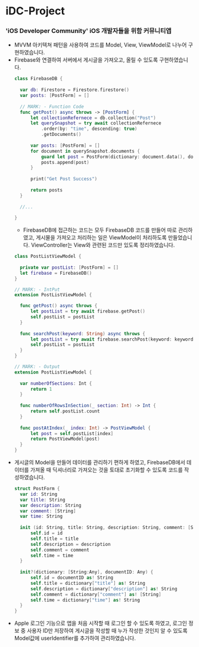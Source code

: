 # iDC-Project

### 'iOS Developer Community' iOS 개발자들을 위함 커뮤니티앱
- MVVM 아키텍쳐 패턴을 사용하여 코드를 Model, View, ViewModel로 나누어 구현하였습니다.
- Firebase와 연결하여 서버에서 게시글을 가져오고, 올릴 수 있도록 구현하였습니다.
  ```swift
  class FirebaseDB {
    
    var db: Firestore = Firestore.firestore()
    var posts: [PostForm] = []
    
    // MARK: - Function Code
    func getPost() async throws -> [PostForm] {
        let collectionRefernece = db.collection("Post")
        let querySnapshot = try await collectionRefernece
            .order(by: "time", descending: true)
            .getDocuments()
        
        var posts: [PostForm] = []
        for document in querySnapshot.documents {
            guard let post = PostForm(dictionary: document.data(), documentID: document.documentID) else { throw NSError(domain: "Error getting documents", code: 404) }
            posts.append(post)
        }
        
        print("Get Post Success")
        
        return posts
    }
    
    //...
    
  }
  ```
  - FirebaseDB에 접근하는 코드는 모두 FirebaseDB 코드를 만들어 따로 관리하였고, 게시물을 가져오고 처리하는 일은 ViewModel이 처리하도록 만들었습니다. ViewController는 View와 관련된 코드만 있도록 정리하였습니다.
  ```swift
  class PostListViewModel {
    
    private var postList: [PostForm] = []
    let firebase = FirebaseDB()
  }

  // MARK: - IntPut
  extension PostListViewModel {

    func getPost() async throws {
        let postList = try await firebase.getPost()
        self.postList = postList
    }
    
    func searchPost(keyword: String) async throws {
        let postList = try await firebase.searchPost(keyword: keyword)
        self.postList = postList
    }
  }

  // MARK: - Output
  extension PostListViewModel {
    
    var numberOfSections: Int {
        return 1
    }
    
    func numberOfRowsInSection(_ section: Int) -> Int {
        return self.postList.count
    }
    
    func postAtIndex(_ index: Int) -> PostViewModel {
        let post = self.postList[index]
        return PostViewModel(post)
    }
  }
  ```
- 게시글의 Model을 만들어 데이터를 관리하기 편하게 하였고, FirebaseDB에서 데이터를 가져올 때 딕셔너리로 가져오는 것을 토대로 초기화할 수 있도록 코드를 작성하였습니다.
  ```swift
  struct PostForm {
    var id: String
    var title: String
    var description: String
    var comment: [String]
    var time: String
    
    init (id: String, title: String, description: String, comment: [String], time: String) {
        self.id = id
        self.title = title
        self.description = description
        self.comment = comment
        self.time = time
    }
    
    init?(dictionary: [String:Any], documentID: Any) {
        self.id = documentID as! String
        self.title = dictionary["title"] as! String
        self.description = dictionary["description"] as! String
        self.comment = dictionary["comment"] as! [String]
        self.time = dictionary["time"] as! String
    }
  }
  ```
- Apple 로그인 기능으로 앱을 처음 시작할 때 로그인 할 수 있도록 하였고, 로그인 정보 중 사용자 ID만 저장하여 게시글을 작성할 때 누가 작성한 것인지 알 수 있도록 Model값에 userIdentifier를 추가하여 관리하였습니다.
